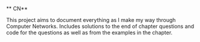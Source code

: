 ** CN**

This project aims to document everything as I make my way through Computer Networks. Includes solutions to the end of chapter questions and code for the questions as well as from the examples in the chapter.
